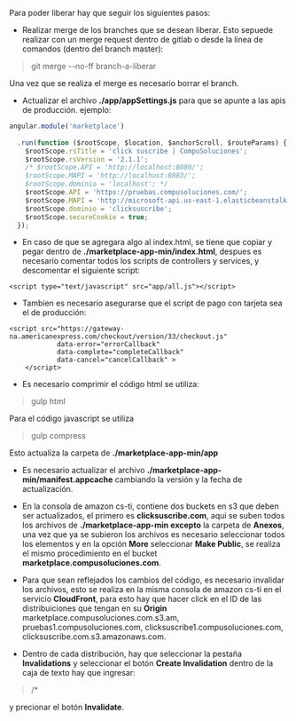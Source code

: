 Para poder liberar hay que seguir los siguientes pasos:
*  Realizar merge de los branches que se desean liberar. Esto sepuede realizar con un merge request dentro de gitlab o desde la linea de comandos (dentro del branch master):

> git merge --no-ff branch-a-liberar

 Una vez que se realiza el merge es necesario borrar el branch.

*  Actualizar el archivo **./app/appSettings.js** para que se apunte a las apis de producción. ejemplo: 

``` appSettings.js
angular.module('marketplace')
 
  .run(function ($rootScope, $location, $anchorScroll, $routeParams) {
    $rootScope.rsTitle = 'click suscribe | CompuSoluciones';
    $rootScope.rsVersion = '2.1.1';
    /* $rootScope.API = 'http://localhost:8080/';
    $rootScope.MAPI = 'http://localhost:8083/';
    $rootScope.dominio = 'localhost'; */
    $rootScope.API = 'https://pruebas.compusoluciones.com/';
    $rootScope.MAPI = 'http://microsoft-api.us-east-1.elasticbeanstalk.com/';
    $rootScope.dominio = 'clicksuscribe';
    $rootScope.secureCookie = true;
  });
```

*  En caso de que se agregara algo al index.html, se tiene que copiar y pegar dentro de **./marketplace-app-min/index.html**, despues es necesario comentar todos los scripts de controllers y services, y descomentar el siguiente script:

``` script
<script type="text/javascript" src="app/all.js"></script>
```

*  Tambien es necesario asegurarse que el script de pago con tarjeta sea el de producción:

``` tarjeta
<script src="https://gateway-na.americanexpress.com/checkout/version/33/checkout.js" 
            data-error="errorCallback"
            data-complete="completeCallback"
            data-cancel="cancelCallback" >
    </script>
```

*  Es necesario comprimir el código html se utiliza:

> gulp html

 Para el código javascript se utiliza

> gulp compress

 Esto actualiza la carpeta de **./marketplace-app-min/app**

*  Es necesario actualizar el archivo **./marketplace-app-min/manifest.appcache** cambiando la versión y la fecha de actualización.

*  En la consola de amazon cs-ti, contiene dos buckets en s3 que deben ser actualizados, el primero es **clicksuscribe.com**, aqui se suben todos los archivos de **./marketplace-app-min** **excepto** la carpeta de **Anexos**, una vez que ya se subieron los archivos es necesario seleccionar todos los elementos y en la opción **More** seleccionar **Make Public**, se realiza el mismo procedimiento en el bucket **marketplace.compusoluciones.com**.

*  Para que sean reflejados los cambios del código, es necesario invalidar los archivos, esto se realiza en la misma consola de amazon cs-ti en el servicio **CloudFront**, para esto hay que hacer click en el ID de las distribuiciones que tengan en su **Origin** marketplace.compusoluciones.com.s3.am, pruebas1.compusoluciones.com, clicksuscribe1.compusoluciones.com, clicksuscribe.com.s3.amazonaws.com. 

 * Dentro de cada distribución, hay que seleccionar la pestaña **Invalidations** y seleccionar el     botón **Create Invalidation** dentro de la caja de texto hay que ingresar:

>  /*

y precionar el botón **Invalidate**.

